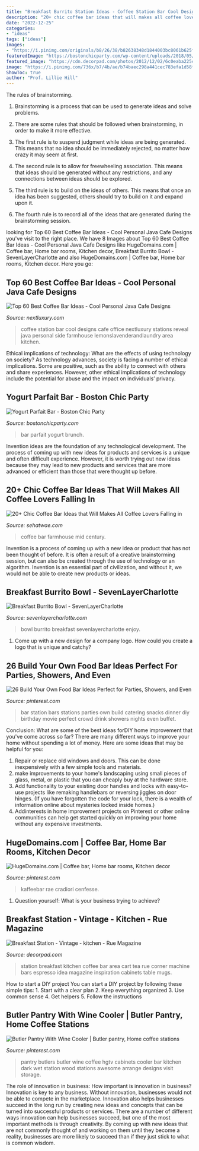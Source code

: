 ```yaml
---
title: "Breakfast Burrito Station Ideas - Coffee Station Bar Cool Designs Cafe Office Nextluxury Stations Reveal Java Personal Side Farmhouse Lemonslavenderandlaundry Area Kitchen"
description: "20+ chic coffee bar ideas that will makes all coffee lovers falling in"
date: "2022-12-25"
categories:
- "ideas"
tags: ["ideas"]
images:
- "https://i.pinimg.com/originals/b8/26/38/b82638348d1844003bc8061b625fb801.jpg"
featuredImage: "https://bostonchicparty.com/wp-content/uploads/2018/05/Yogurt-Parfait-Bar-Spring-Brunch-Idea-Mothers-Day-Brunch-Idea-Easy-Entertaining-Brunch-Ideas-Yogurt-Parfait-Brunch-Boston-Chic-Party-4-800x1200.jpg"
featured_image: "https://cdn.decorpad.com/photos/2012/12/02/6c0eaba225c9.jpeg"
image: "https://i.pinimg.com/736x/b7/4b/ae/b74baec298a441cec783efa1d58fb889--drink-stations-food-stations.jpg"
ShowToc: true
author: "Prof. Lillie Hill"
---
```



The rules of brainstorming.
1. Brainstorming is a process that can be used to generate ideas and solve problems.
2. There are some rules that should be followed when brainstorming, in order to make it more effective.

3. The first rule is to suspend judgment while ideas are being generated. This means that no idea should be immediately rejected, no matter how crazy it may seem at first.

4. The second rule is to allow for freewheeling association. This means that ideas should be generated without any restrictions, and any connections between ideas should be explored.

5. The third rule is to build on the ideas of others. This means that once an idea has been suggested, others should try to build on it and expand upon it.

6. The fourth rule is to record all of the ideas that are generated during the brainstorming session.

	

		
looking for Top 60 Best Coffee Bar Ideas - Cool Personal Java Cafe Designs you've visit to the right place. We have 8 Images about Top 60 Best Coffee Bar Ideas - Cool Personal Java Cafe Designs like HugeDomains.com | Coffee bar, Home bar rooms, Kitchen decor, Breakfast Burrito Bowl - SevenLayerCharlotte and also HugeDomains.com | Coffee bar, Home bar rooms, Kitchen decor. Here you go:
		
    
## Top 60 Best Coffee Bar Ideas - Cool Personal Java Cafe Designs

<img loading=lazy src="http://nextluxury.com/wp-content/uploads/dark-grey-coffee-bar-ideas.jpg" onerror="this.onerror=null;this.src='https://tse2.mm.bing.net/th?id=OIP.SHiKW5H72JtGq_1wtkJ94QAAAA&amp;pid=15.1';" alt="Top 60 Best Coffee Bar Ideas - Cool Personal Java Cafe Designs">

_Source: nextluxury.com_

>coffee station bar cool designs cafe office nextluxury stations reveal java personal side farmhouse lemonslavenderandlaundry area kitchen. 

	

Ethical implications of technology: What are the effects of using technology on society?
As technology advances, society is facing a number of ethical implications. Some are positive, such as the ability to connect with others and share experiences. However, other ethical implications of technology include the potential for abuse and the impact on individuals’ privacy.

    
## Yogurt Parfait Bar - Boston Chic Party

<img loading=lazy src="https://bostonchicparty.com/wp-content/uploads/2018/05/Yogurt-Parfait-Bar-Spring-Brunch-Idea-Mothers-Day-Brunch-Idea-Easy-Entertaining-Brunch-Ideas-Yogurt-Parfait-Brunch-Boston-Chic-Party-4-800x1200.jpg" onerror="this.onerror=null;this.src='https://tse4.mm.bing.net/th?id=OIP.Uj9V1ZLBdIQcLaXkgWtVRQHaLH&amp;pid=15.1';" alt="Yogurt Parfait Bar - Boston Chic Party">

_Source: bostonchicparty.com_

>bar parfait yogurt brunch. 

	

Invention ideas are the foundation of any technological development. The process of coming up with new ideas for products and services is a unique and often difficult experience. However, it is worth trying out new ideas because they may lead to new products and services that are more advanced or efficient than those that were thought up before.

    
## 20+ Chic Coffee Bar Ideas That Will Makes All Coffee Lovers Falling In

<img loading=lazy src="http://sehatwae.com/wp-content/uploads/2018/05/mid-century-farmhouse-coffee-bar-ideas.jpg" onerror="this.onerror=null;this.src='https://tse3.mm.bing.net/th?id=OIP.6c-JvtjCyzPHL3gpCvYDLQHaJ3&amp;pid=15.1';" alt="20+ Chic Coffee Bar Ideas that Will Makes All Coffee Lovers Falling in">

_Source: sehatwae.com_

>coffee bar farmhouse mid century. 

	

Invention is a process of coming up with a new idea or product that has not been thought of before. It is often a result of a creative brainstorming session, but can also be created through the use of technology or an algorithm. Invention is an essential part of civilization, and without it, we would not be able to create new products or ideas.

    
## Breakfast Burrito Bowl - SevenLayerCharlotte

<img loading=lazy src="https://i0.wp.com/sevenlayercharlotte.com/wp-content/uploads/2014/02/img_24141.jpg" onerror="this.onerror=null;this.src='https://tse2.mm.bing.net/th?id=OIP.RxosHKX9ghaNOfHrZfMf9wHaLH&amp;pid=15.1';" alt="Breakfast Burrito Bowl - SevenLayerCharlotte">

_Source: sevenlayercharlotte.com_

>bowl burrito breakfast sevenlayercharlotte enjoy. 

	

1. Come up with a new design for a company logo. How could you create a logo that is unique and catchy?

    
## 26 Build Your Own Food Bar Ideas Perfect For Parties, Showers, And Even

<img loading=lazy src="https://i.pinimg.com/736x/b7/4b/ae/b74baec298a441cec783efa1d58fb889--drink-stations-food-stations.jpg" onerror="this.onerror=null;this.src='https://tse1.mm.bing.net/th?id=OIP.daY4PNdS9hGmXabvlcqqRAHaL-&amp;pid=15.1';" alt="26 Build Your Own Food Bar Ideas Perfect for Parties, Showers, and Even">

_Source: pinterest.com_

>bar station bars stations parties own build catering snacks dinner diy birthday movie perfect crowd drink showers nights even buffet. 

	

Conclusion: What are some of the best ideas forDIY home improvement that you've come across so far?
There are many different ways to improve your home without spending a lot of money. Here are some ideas that may be helpful for you: 
1. Repair or replace old windows and doors. This can be done inexpensively with a few simple tools and materials. 
2. make improvements to your home's landscaping using small pieces of glass, metal, or plastic that you can cheaply buy at the hardware store. 
3. Add functionality to your existing door handles and locks with easy-to-use projects like remaking handlebars or reversing jiggles on door hinges. (If you have forgotten the code for your lock, there is a wealth of information online about mysteries locked inside homes.) 
4. Addinterests in home improvement projects on Pinterest or other online communities can help get started quickly on improving your home without any expensive investments.

    
## HugeDomains.com | Coffee Bar, Home Bar Rooms, Kitchen Decor

<img loading=lazy src="https://i.pinimg.com/736x/89/b5/89/89b5899df16dea256ed84a5edc00ebf5.jpg" onerror="this.onerror=null;this.src='https://tse4.mm.bing.net/th?id=OIP.M8Divt-uVqGelcKzr0JKWAHaNK&amp;pid=15.1';" alt="HugeDomains.com | Coffee bar, Home bar rooms, Kitchen decor">

_Source: pinterest.com_

>kaffeebar rae cradiori cenfesse. 

	

1. Question yourself: What is your business trying to achieve? 

    
## Breakfast Station - Vintage - Kitchen - Rue Magazine

<img loading=lazy src="https://cdn.decorpad.com/photos/2012/12/02/6c0eaba225c9.jpeg" onerror="this.onerror=null;this.src='https://tse2.mm.bing.net/th?id=OIP.lrSfxrIb73x5mkNafBWtKAHaLH&amp;pid=15.1';" alt="Breakfast Station - Vintage - kitchen - Rue Magazine">

_Source: decorpad.com_

>station breakfast kitchen coffee bar area cart tea rue corner machine bars espresso idea magazine inspiration cabinets table mugs. 

	

How to start a DIY project
You can start a DIY project by following these simple tips: 1. Start with a clear plan 2. Keep everything organized 3. Use common sense 4. Get helpers 5. Follow the instructions 
    
## Butler Pantry With Wine Cooler | Butler Pantry, Home Coffee Stations

<img loading=lazy src="https://i.pinimg.com/originals/b8/26/38/b82638348d1844003bc8061b625fb801.jpg" onerror="this.onerror=null;this.src='https://tse1.mm.bing.net/th?id=OIP.8hwOu8_T-_dCUHfNps3UzwHaLH&amp;pid=15.1';" alt="Butler Pantry With Wine Cooler | Butler pantry, Home coffee stations">

_Source: pinterest.com_

>pantry butlers butler wine coffee hgtv cabinets cooler bar kitchen dark wet station wood stations awesome arrange designs visit storage. 

	

The role of innovation in business: How important is innovation in business?
Innovation is key to any business. Without innovation, businesses would not be able to compete in the marketplace. Innovation also helps businesses succeed in the long run by creating new ideas and concepts that can be turned into successful products or services. There are a number of different ways innovation can help businesses succeed, but one of the most important methods is through creativity. By coming up with new ideas that are not commonly thought of and working on them until they become a reality, businesses are more likely to succeed than if they just stick to what is common wisdom.

